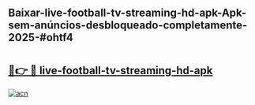 ## Baixar-live-football-tv-streaming-hd-apk-Apk-sem-anúncios-desbloqueado-completamente-2025-#ohtf4

# <h2><a href="https://ainizakaria.my?title=live-football-tv-streaming-hd-apk&ref=20M">🔗👉 🔴 live-football-tv-streaming-hd-apk</a></h2>

[![acn](https://github.com/user-attachments/assets/0f9c940e-d8b0-45ae-aac7-cd30a18b3e1c)](https://ainizakaria.my?title=live-football-tv-streaming-hd-apk&ref=20M)

